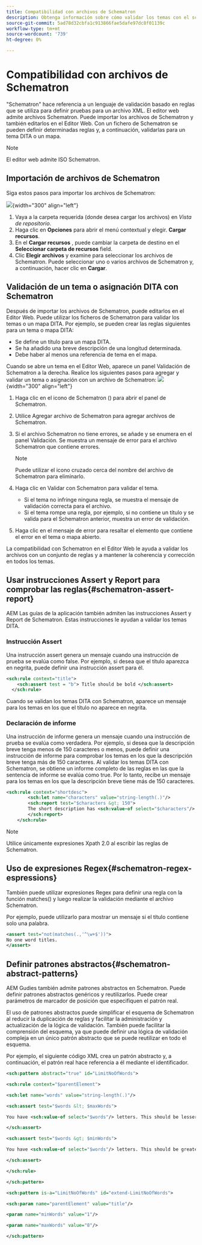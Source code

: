 ```yaml
---
title: Compatibilidad con archivos de Schematron
description: Obtenga información sobre cómo validar los temas con el script
source-git-commit: 5ad78d32cbfa1c913866fae5dafe97dc8f01139c
workflow-type: tm+mt
source-wordcount: '739'
ht-degree: 0%

---
```



# Compatibilidad con archivos de Schematron

&quot;Schematron&quot; hace referencia a un lenguaje de validación basado en reglas que se utiliza para definir pruebas para un archivo XML. El editor web admite archivos Schematron. Puede importar los archivos de Schematron y también editarlos en el Editor Web. Con un fichero de Schematron se pueden definir determinadas reglas y, a continuación, validarlas para un tema DITA o un mapa.

>[!NOTE]
>
> El editor web admite ISO Schematron.


## Importación de archivos de Schematron

Siga estos pasos para importar los archivos de Schematron:

![](images/scematron-panel-add.png){width="300" align="left"}

1. Vaya a la carpeta requerida (donde desea cargar los archivos) en *Vista de repositorio*.
1. Haga clic en **Opciones** para abrir el menú contextual y elegir. **Cargar recursos**.
1. En el **Cargar recursos** , puede cambiar la carpeta de destino en el **Seleccionar carpeta de recursos** field.
1. Clic **Elegir archivos** y examine para seleccionar los archivos de Schematron. Puede seleccionar uno o varios archivos de Schematron y, a continuación, hacer clic en **Cargar**.

## Validación de un tema o asignación DITA con Schematron

Después de importar los archivos de Schematron, puede editarlos en el Editor Web. Puede utilizar los ficheros de Schematron para validar los temas o un mapa DITA. Por ejemplo, se pueden crear las reglas siguientes para un tema o mapa DITA:

* Se define un título para un mapa DITA.
* Se ha añadido una breve descripción de una longitud determinada.
* Debe haber al menos una referencia de tema en el mapa.

Cuando se abre un tema en el Editor Web, aparece un panel Validación de Schematron a la derecha. Realice los siguientes pasos para agregar y validar un tema o asignación con un archivo de Schematron:
![](images/schematron-validate.png){width="300" align="left"}

1. Haga clic en el icono de Schematron () para abrir el panel de Schematron.
1. Utilice Agregar archivo de Schematron para agregar archivos de Schematron.
1. Si el archivo Schematron no tiene errores, se añade y se enumera en el panel Validación. Se muestra un mensaje de error para el archivo Schematron que contiene errores.
   >[!NOTE]
   >
   >Puede utilizar el icono cruzado cerca del nombre del archivo de Schematron para eliminarlo.
1. Haga clic en Validar con Schematron para validar el tema.

   * Si el tema no infringe ninguna regla, se muestra el mensaje de validación correcta para el archivo.
   * Si el tema rompe una regla, por ejemplo, si no contiene un título y se valida para el Schematron anterior, muestra un error de validación.

1. Haga clic en el mensaje de error para resaltar el elemento que contiene el error en el tema o mapa abierto.

La compatibilidad con Schematron en el Editor Web le ayuda a validar los archivos con un conjunto de reglas y a mantener la coherencia y corrección en todos los temas.

## Usar instrucciones Assert y Report para comprobar las reglas{#schematron-assert-report}

AEM Las guías de la aplicación también admiten las instrucciones Assert y Report de Schematron. Estas instrucciones le ayudan a validar los temas DITA.

### Instrucción Assert

Una instrucción assert genera un mensaje cuando una instrucción de prueba se evalúa como false. Por ejemplo, si desea que el título aparezca en negrita, puede definir una instrucción assert para él.

```XML
<sch:rule context="title"> 
    <sch:assert test = "b"> Title should be bold </sch:assert>
  </sch:rule>
```

Cuando se validan los temas DITA con Schematron, aparece un mensaje para los temas en los que el título no aparece en negrita.

### Declaración de informe

Una instrucción de informe genera un mensaje cuando una instrucción de prueba se evalúa como verdadera. Por ejemplo, si desea que la descripción breve tenga menos de 150 caracteres o menos, puede definir una instrucción de informe para comprobar los temas en los que la descripción breve tenga más de 150 caracteres.
Al validar los temas DITA con Schematron, se obtiene un informe completo de las reglas en las que la sentencia de informe se evalúa como true. Por lo tanto, recibe un mensaje para los temas en los que la descripción breve tiene más de 150 caracteres.


```XML
<sch:rule context="shortdesc"> 
        <sch:let name="characters" value="string-length(.)"/> 
        <sch:report test="$characters &gt; 150">  
        The short description has <sch:value-of select="$characters"/> characters. It should contain more than 150 characters.      
        </sch:report>   
    </sch:rule> 
```

>[!NOTE]
>
> Utilice únicamente expresiones Xpath 2.0 al escribir las reglas de Schematron.

## Uso de expresiones Regex{#schematron-regex-espressions}

También puede utilizar expresiones Regex para definir una regla con la función matches() y luego realizar la validación mediante el archivo Schematron.

Por ejemplo, puede utilizarlo para mostrar un mensaje si el título contiene solo una palabra.

```XML
<assert test="not(matches(.,'^\w+$'))"> 
No one word titles.
</assert>  
```


## Definir patrones abstractos{#schematron-abstract-patterns}

AEM Gudies también admite patrones abstractos en Schematron. Puede definir patrones abstractos genéricos y reutilizarlos.  Puede crear parámetros de marcador de posición que especifiquen el patrón real.


El uso de patrones abstractos puede simplificar el esquema de Schematron al reducir la duplicación de reglas y facilitar la administración y actualización de la lógica de validación. También puede facilitar la comprensión del esquema, ya que puede definir una lógica de validación compleja en un único patrón abstracto que se puede reutilizar en todo el esquema.


Por ejemplo, el siguiente código XML crea un patrón abstracto y, a continuación, el patrón real hace referencia a él mediante el identificador.

```XML
<sch:pattern abstract="true" id="LimitNoOfWords"> 

<sch:rule context="$parentElement"> 

<sch:let name="words" value="string-length(.)"/> 

<sch:assert test="$words &lt; $maxWords"> 

You have <sch:value-of select="$words"/> letters. This should be lesser than <sch:value-of select="$maxWords"/>. 

</sch:assert>  

<sch:assert test="$words &gt; $minWords"> 

You have <sch:value-of select="$words"/> letters. This should be greater than <sch:value-of select="$minWords"/>. 

</sch:assert>  

</sch:rule> 

</sch:pattern> 

<sch:pattern is-a="LimitNoOfWords" id="extend-LimitNoOfWords"> 

<sch:param name="parentElement" value="title"/> 

<param name="minWords" value="1"/> 

<param name="maxWords" value="8"/> 

</sch:pattern> 
```







